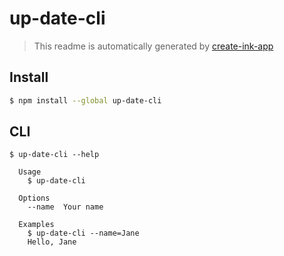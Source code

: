 # up-date-cli

> This readme is automatically generated by [create-ink-app](https://github.com/vadimdemedes/create-ink-app)

## Install

```bash
$ npm install --global up-date-cli
```

## CLI

```
$ up-date-cli --help

  Usage
    $ up-date-cli

  Options
    --name  Your name

  Examples
    $ up-date-cli --name=Jane
    Hello, Jane
```
